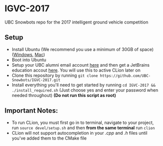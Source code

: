 # IGVC-2017
UBC Snowbots repo for the 2017 intelligent ground vehicle competition


## Setup
- Install Ubuntu (We recommend you use a minimum of 30GB of space) ([Windows](http://www.tecmint.com/install-ubuntu-16-04-alongside-with-windows-10-or-8-in-dual-boot/), [Mac](http://www.howtogeek.com/187410/how-to-install-and-dual-boot-linux-on-a-mac/))
- Boot into Ubuntu
- Setup your UBC alumni email account [here](https://id.ubc.ca/) and then get a JetBrains education accout [here](https://www.jetbrains.com/shop/eform/students). You will use this to active CLion later on
- Clone this repository by running `git clone https://github.com/UBC-Snowbots/IGVC-2017.git`
- Install everything you'll need to get started by running `cd IGVC-2017 && ./install_required.sh` (Just choose yes and enter your password when needed throughout) **(Do not run this script as root)**


## Important Notes:
- To run CLion, you must first go in to terminal, navigate to your project, run `source devel/setup.sh` and then **from the same terminal** run `clion`
- CLion will not support autocompletion in your *.cpp* and *.h* files until you've added them to the CMake file
